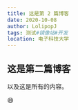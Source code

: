 ```yaml
---
title: 这是第 2 篇博客
date: 2020-10-08
author: LolipopJ
tags: 测试#镜像站#开发
location: 电子科技大学
---
```

## 这是第二篇博客

以及这是所有的内容。

:smile:
